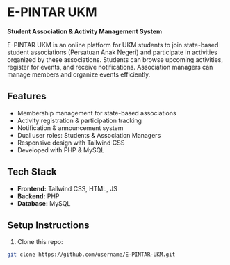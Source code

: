 # E-PINTAR UKM

**Student Association & Activity Management System**

E-PINTAR UKM is an online platform for UKM students to join state-based student associations (Persatuan Anak Negeri) and participate in activities organized by these associations. Students can browse upcoming activities, register for events, and receive notifications. Association managers can manage members and organize events efficiently.

## Features

- Membership management for state-based associations
- Activity registration & participation tracking
- Notification & announcement system
- Dual user roles: Students & Association Managers
- Responsive design with Tailwind CSS
- Developed with PHP & MySQL

## Tech Stack

- **Frontend:** Tailwind CSS, HTML, JS
- **Backend:** PHP
- **Database:** MySQL

## Setup Instructions

1. Clone this repo:
```bash
git clone https://github.com/username/E-PINTAR-UKM.git
